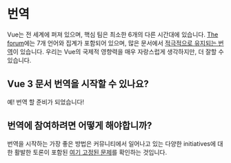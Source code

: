 # 번역

Vue는 전 세계에 퍼져 있으며, 핵심 팀은 최소한 6개의 다른 시간대에 있습니다. [The forum](https://forum.vuejs.org/)에는 7개 언어와 집계가 포함되어 있으며, 많은 문서에서 [적극적으로 유지되는 번역](https://github.com/vuejs?utf8=%E2%9C%93&q=vuejs.org)이 있습니다. 우리는 Vue의 국제적 영향력을 매우 자랑스럽게 생각하지만, 더 잘할 수 있습니다.

## Vue 3 문서 번역을 시작할 수 있나요?

예! 번역 할 준비가 되었습니다!

## 번역에 참여하려면 어떻게 해야합니까?

번역을 시작하는 가장 좋은 방법은 커뮤니티에서 일어나고 있는 다양한 initiatives에 대한 활발한 토론이 포함된 [여기 고정된 문제](https://github.com/vuejs/docs-next/issues/478)를 확인하는 것입니다.

